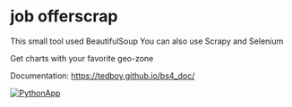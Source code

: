 # job offerscrap
This small tool used
BeautifulSoup 
You can also use Scrapy and Selenium


Get charts with your favorite geo-zone

Documentation: 
https://tedboy.github.io/bs4_doc/

[![PythonApp](https://github.com/suyanpython/jobofferscrap/actions/workflows/marketplace.yml/badge.svg)](https://github.com/suyanpython/jobofferscrap/actions/workflows/marketplace.yml)
